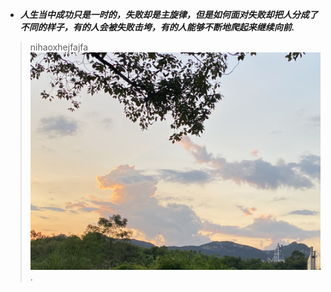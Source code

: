 - ***人生当中成功只是一时的，失败却是主旋律，但是如何面对失败却把人分成了不同的样子，有的人会被失败击垮，有的人能够不断地爬起来继续向前.***
> nihaoxhejfajfa 
![坚持](https://github.com/Mrhelloyang/Mrhelloyang/blob/main/%E7%85%A7%E7%89%87.jpg).
